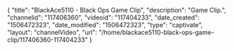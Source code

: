 {
    "title": "BlackAce5110 - Black Ops Game Clip",
    "description": "Game Clip.",
    "channelid": "117406360",
    "videoid": "117404233",
    "date_created": "1506472323",
    "date_modified": "1506472323",
    "type": "captivate",
    "layout": "channelVideo",
    "url": "\/home\/blackace5110-black-ops-game-clip\/117406360-117404233"
}